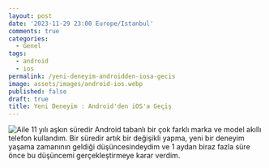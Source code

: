 ```yaml
---
layout: post
date: '2023-11-29 23:00 Europe/Istanbul'
comments: true
categories:
  - Genel
tags:
  - android
  - ios
permalink: /yeni-deneyim-androidden-iosa-gecis
image: assets/images/android-ios.webp
published: false
draft: true
title: Yeni Deneyim : Android'den iOS'a Geçiş
---
```

![Aile]({{site.baseurl}}/assets/images/android-ios.webp)
11 yılı aşkın süredir Android tabanlı bir çok farklı marka ve model akıllı telefon kullandım. Bir süredir artık bir değişikli yapma, yeni bir deneyim yaşama zamanının geldiği düşüncesindeydim ve 1 aydan biraz fazla süre önce bu düşüncemi gerçekleştirmeye karar verdim. 